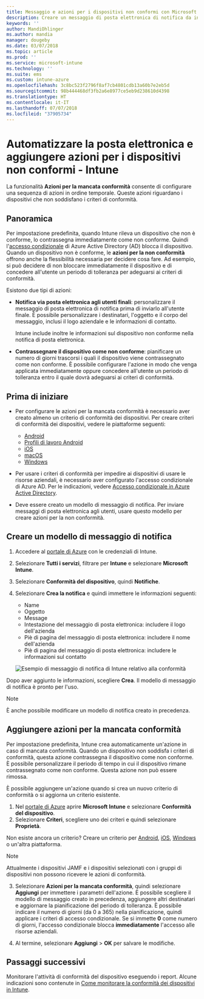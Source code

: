 ```yaml
---
title: Messaggio e azioni per i dispositivi non conformi con Microsoft Intune - Azure | Microsoft Docs
description: Creare un messaggio di posta elettronica di notifica da inviare ai dispositivi non conformi. Se un dispositivo viene contrassegnato come non conforme, è possibile aggiungere azioni, ad esempio un periodo di tolleranza al termine del quale il dispositivo deve essere conforme, o creare una pianificazione per bloccare l'accesso finché il dispositivo non è conforme. Queste operazioni possono essere eseguite con Microsoft Intune in Azure.
keywords: ''
author: MandiOhlinger
ms.author: mandia
manager: dougeby
ms.date: 03/07/2018
ms.topic: article
ms.prod: ''
ms.service: microsoft-intune
ms.technology: ''
ms.suite: ems
ms.custom: intune-azure
ms.openlocfilehash: 3c8bc523f2796f8af7cb4801cdb13a60b7e2eb5d
ms.sourcegitcommit: 98b444468df3fb2a6e8977ce5eb9d238610d4398
ms.translationtype: HT
ms.contentlocale: it-IT
ms.lasthandoff: 07/07/2018
ms.locfileid: "37905734"
---
```

# <a name="automate-email-and-add-actions-for-noncompliant-devices---intune"></a>Automatizzare la posta elettronica e aggiungere azioni per i dispositivi non conformi - Intune

La funzionalità **Azioni per la mancata conformità** consente di configurare una sequenza di azioni in ordine temporale. Queste azioni riguardano i dispositivi che non soddisfano i criteri di conformità. 

## <a name="overview"></a>Panoramica
Per impostazione predefinita, quando Intune rileva un dispositivo che non è conforme, lo contrassegna immediatamente come non conforme. Quindi l'[accesso condizionale](https://docs.microsoft.com/azure/active-directory/active-directory-conditional-access-azure-portal) di Azure Active Directory (AD) blocca il dispositivo. Quando un dispositivo non è conforme, le **azioni per la non conformità** offrono anche la flessibilità necessaria per decidere cosa fare. Ad esempio, si può decidere di non bloccare immediatamente il dispositivo e di concedere all'utente un periodo di tolleranza per adeguarsi ai criteri di conformità.

Esistono due tipi di azioni:

- **Notifica via posta elettronica agli utenti finali**: personalizzare il messaggio di posta elettronica di notifica prima di inviarlo all'utente finale. È possibile personalizzare i destinatari, l'oggetto e il corpo del messaggio, inclusi il logo aziendale e le informazioni di contatto.

    Intune include inoltre le informazioni sul dispositivo non conforme nella notifica di posta elettronica.

- **Contrassegnare il dispositivo come non conforme**: pianificare un numero di giorni trascorsi i quali il dispositivo viene contrassegnato come non conforme. È possibile configurare l'azione in modo che venga applicata immediatamente oppure concedere all'utente un periodo di tolleranza entro il quale dovrà adeguarsi ai criteri di conformità.

## <a name="before-you-begin"></a>Prima di iniziare

- Per configurare le azioni per la mancata conformità è necessario aver creato almeno un criterio di conformità dei dispositivi. Per creare criteri di conformità dei dispositivi, vedere le piattaforme seguenti:

  - [Android](compliance-policy-create-android.md)
  - [Profili di lavoro Android](compliance-policy-create-android-for-work.md)
  - [iOS](compliance-policy-create-ios.md)
  - [macOS](compliance-policy-create-mac-os.md)
  - [Windows](compliance-policy-create-windows.md)

- Per usare i criteri di conformità per impedire ai dispositivi di usare le risorse aziendali, è necessario aver configurato l'accesso condizionale di Azure AD. Per le indicazioni, vedere [Accesso condizionale in Azure Active Directory](https://docs.microsoft.com/azure/active-directory/active-directory-conditional-access-azure-portal).

- Deve essere creato un modello di messaggio di notifica. Per inviare messaggi di posta elettronica agli utenti, usare questo modello per creare azioni per la non conformità.

## <a name="create-a-notification-message-template"></a>Creare un modello di messaggio di notifica

1. Accedere al [portale di Azure](https://portal.azure.com) con le credenziali di Intune. 
2. Selezionare **Tutti i servizi**, filtrare per **Intune** e selezionare **Microsoft Intune**.
3. Selezionare **Conformità del dispositivo**, quindi **Notifiche**. 
4. Selezionare **Crea la notifica** e quindi immettere le informazioni seguenti:

   - Name
   - Oggetto
   - Message
   - Intestazione del messaggio di posta elettronica: includere il logo dell'azienda
   - Piè di pagina del messaggio di posta elettronica: includere il nome dell'azienda
   - Piè di pagina del messaggio di posta elettronica: includere le informazioni sul contatto

   ![Esempio di messaggio di notifica di Intune relativo alla conformità](./media/actionsfornoncompliance-1.PNG)

Dopo aver aggiunto le informazioni, scegliere **Crea**. Il modello di messaggio di notifica è pronto per l'uso.

> [!NOTE]
> È anche possibile modificare un modello di notifica creato in precedenza.

## <a name="add-actions-for-noncompliance"></a>Aggiungere azioni per la mancata conformità

Per impostazione predefinita, Intune crea automaticamente un'azione in caso di mancata conformità. Quando un dispositivo non soddisfa i criteri di conformità, questa azione contrassegna il dispositivo come non conforme. È possibile personalizzare il periodo di tempo in cui il dispositivo rimane contrassegnato come non conforme. Questa azione non può essere rimossa.

È possibile aggiungere un'azione quando si crea un nuovo criterio di conformità o si aggiorna un criterio esistente. 

1. Nel [portale di Azure](https://portal.azure.com) aprire **Microsoft Intune** e selezionare **Conformità del dispositivo**.
2. Selezionare **Criteri**, scegliere uno dei criteri e quindi selezionare **Proprietà**. 

  Non esiste ancora un criterio? Creare un criterio per [Android](compliance-policy-create-android.md), [iOS](compliance-policy-create-ios.md), [Windows](compliance-policy-create-windows.md) o un'altra piattaforma.
  
  > [!NOTE]
  > Attualmente i dispositivi JAMF e i dispositivi selezionati con i gruppi di dispositivi non possono ricevere le azioni di conformità.

3. Selezionare **Azioni per la mancata conformità**, quindi selezionare **Aggiungi** per immettere i parametri dell'azione. È possibile scegliere il modello di messaggio creato in precedenza, aggiungere altri destinatari e aggiornare la pianificazione del periodo di tolleranza. È possibile indicare il numero di giorni (da 0 a 365) nella pianificazione, quindi applicare i criteri di accesso condizionale. Se si immette **0** come numero di giorni, l'accesso condizionale blocca **immediatamente** l'accesso alle risorse aziendali.

4. Al termine, selezionare **Aggiungi** > **OK** per salvare le modifiche.

## <a name="next-steps"></a>Passaggi successivi
Monitorare l'attività di conformità del dispositivo eseguendo i report. Alcune indicazioni sono contenute in [Come monitorare la conformità dei dispositivi in Intune](device-compliance-monitor.md).
